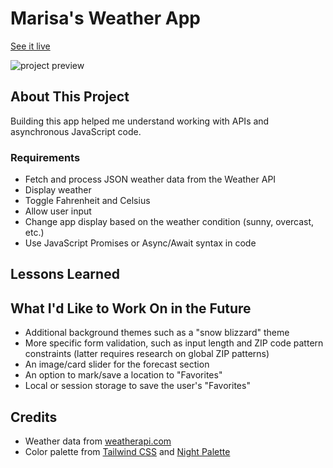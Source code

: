 # Marisa's Weather App
[See it live](https://mrzamin.github.io/weather-app/)

![project preview](https://github.com/mrzamin/weather-app/assets/142754418/2040cbc9-a843-4457-80dd-4fcc00e9d6c9)

## About This Project
Building this app helped me understand working with APIs and asynchronous JavaScript code.

### Requirements
- Fetch and process JSON weather data from the Weather API
- Display weather 
- Toggle Fahrenheit and Celsius 
- Allow user input
- Change app display based on the weather condition (sunny, overcast, etc.)
- Use JavaScript Promises or Async/Await syntax in code

## Lessons Learned

## What I'd Like to Work On in the Future
- Additional background themes such as a "snow blizzard" theme
- More specific form validation, such as input length and ZIP code pattern constraints (latter requires research on global ZIP patterns)
- An image/card slider for the forecast section
- An option to mark/save a location to "Favorites"
- Local or session storage to save the user's "Favorites" 

## Credits
- Weather data from [weatherapi.com](https://www.weatherapi.com/)
- Color palette from [Tailwind CSS](https://tailwindcss.com/) and [Night Palette](https://nightpalette.com/)


